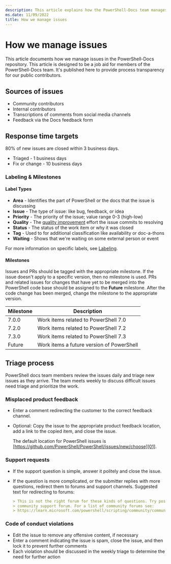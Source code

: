```yaml
---
description: This article explains how the PowerShell-Docs team manages issues.
ms.date: 11/09/2022
title: How we manage issues
---
```

# How we manage issues

This article documents how we manage issues in the PowerShell-Docs repository. This article is
designed to be a job aid for members of the PowerShell-Docs team. It's published here to provide
process transparency for our public contributors.

## Sources of issues

- Community contributors
- Internal contributors
- Transcriptions of comments from social media channels
- Feedback via the Docs feedback form

## Response time targets

80% of new issues are closed within 3 business days.

- Triaged - 1 business days
- Fix or change - 10 business days

### Labeling & Milestones

#### Label Types

- **Area** - Identifies the part of PowerShell or the docs that the issue is discussing
- **Issue** - The type of issue: like bug, feedback, or idea
- **Priority** - The priority of the issue; value range 0-3 (high-low)
- **Quality** - The [quality improvement][03] effort the issue commits to resolving
- **Status** - The status of the work item or why it was closed
- **Tag** - Used to for additional classification like availability or doc-a-thons
- **Waiting** - Shows that we're waiting on some external person or event

For more information on specific labels, see [Labeling][02].

#### Milestones

Issues and PRs should be tagged with the appropriate milestone. If the issue doesn't apply to a
specific version, then no milestone is used. PRs and related issues for changes that have yet to be
merged into the PowerShell code base should be assigned to the **Future** milestone. After the code
change has been merged, change the milestone to the appropriate version.

| Milestone |                Description                |
| --------- | ----------------------------------------- |
| 7.0.0     | Work items related to PowerShell 7.0      |
| 7.2.0     | Work items related to PowerShell 7.2      |
| 7.3.0     | Work items related to PowerShell 7.3      |
| Future    | Work items a future version of PowerShell |

## Triage process

PowerShell docs team members review the issues daily and triage new issues as they arrive. The team
meets weekly to discuss difficult issues need triage and prioritize the work.

### Misplaced product feedback

- Enter a comment redirecting the customer to the correct feedback channel.
- Optional: Copy the issue to the appropriate product feedback location, add a link to the copied
  item, and close the issue.

  The default location for PowerShell issues is
  [https://github.com/PowerShell/PowerShell/issues/new/choose][01].

### Support requests

- If the support question is simple, answer it politely and close the issue.
- If the question is more complicated, or the submitter replies with more questions, redirect them
  to forums and support channels. Suggested text for redirecting to forums:

  ```Markdown
  > This is not the right forum for these kinds of questions. Try posting your question in a
  > community support forum. For a list of community forums see:
  > https://learn.microsoft.com/powershell/scripting/community/community-support
  ```

### Code of conduct violations

- Edit the issue to remove any offensive content, if necessary
- Enter a comment indicating the issue is spam, close the issue, and then lock it to prevent further
  comments
- Each violation should be discussed in the weekly triage to determine the need for further action

<!-- link references -->
[01]: https://github.com/PowerShell/PowerShell/issues/new/choose
[02]: labelling-in-github.md
[03]: quality-improvements.md
